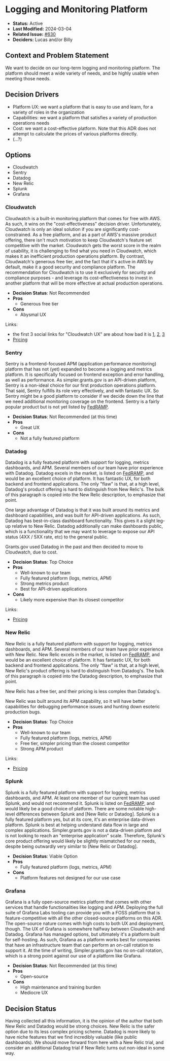 # Logging and Monitoring Platform

- **Status:** Active
- **Last Modified:** 2024-03-04
- **Related Issue:** [#630](https://github.com/HHS/simpler-grants-gov/issues/630)
- **Deciders:** Lucas and/or Billy

## Context and Problem Statement

We want to decide on our long-term logging and monitoring platform. The platform should meet a wide variety of needs, and be highly usable when meeting those needs.

## Decision Drivers

- Platform UX: we want a platform that is easy to use and learn, for a variety of roles in the organization
- Capabilities: we want a platform that satisfies a variety of production operations needs
- Cost: we want a cost-effective platform. Note that this ADR does not attempt to calculate the prices of various platforms directly.
- (...?)

## Options

- Cloudwatch
- Sentry
- Datadog
- New Relic
- Splunk
- Grafana

### Cloudwatch

Cloudwatch is a built-in monitoring platform that comes for free with AWS. As such, it wins on the "cost-effectiveness" decision driver. Unfortunately, Cloudwatch is only an ideal solution if you are significantly cost-constrained. As a free platform, and as a part of AWS's massive product offering, there isn't much motivation to keep Cloudwatch's feature set competitive with the market. Cloudwatch gets the worst score in the realm of usability, it is challenging to find what you need in Cloudwatch, which makes it an inefficient production operations platform. By contrast, Cloudwatch's generous free tier, and the fact that it's active in AWS by default, make it a good security and compliance platform. The recommendation for Cloudwatch is to use it exclusively for security and compliance purposes - and leverage its cost-effectiveness to invest in another platform that will be more effective at actual production operations.

- **Decision Status**: Not Recommended
- **Pros**
  - Generous free tier
- **Cons**
  - Abysmal UX

Links:
- the first 3 social links for "Cloudwatch UX" are about how bad it is [1](https://news.ycombinator.com/item?id=18584679), [2](https://www.reddit.com/r/aws/comments/nmsapj/this_cloudwatch_ui_sucks/), [3](https://news.ycombinator.com/item?id=18550722)
- [Pricing](https://aws.amazon.com/cloudwatch/pricing/)

### Sentry

Sentry is a frontend-focused APM (application performance monitoring) platform that has not (yet) expanded to become a logging and metrics platform. It is specifically focused on frontend exception and error handling, as well as performance. As simpler.grants.gov is an API-driven platform, Sentry is a non-ideal choice for our first production operations platform. That said, Sentry fulfills its role very effectively, and with fantastic UX. So Sentry might be a good platform to consider if we decide down the line that we need additional monitoring coverage on the frontend. Sentry is a fairly popular product but is not yet listed by [FedRAMP](https://marketplace.fedramp.gov/products).

- **Decision Status**: Not Recommended (at this time)
- **Pros**
  - Great UX
- **Cons**
  - Not a fully featured platform
 
### Datadog

Datadog is a fully featured platform with support for logging, metrics dashboards, and APM. Several members of our team have prior experience with Datadog. Datadog excels in the market, is listed on [FedRAMP](https://marketplace.fedramp.gov/products), and would be an excellent choice of platform. It has fantastic UX, for both backend and frontend applications. The only "flaw" is that, at a high level, Datadog's product offering is hard to distinguish from New Relic's. The bulk of this paragraph is copied into the New Relic description, to emphasize that point.

One large advantage of Datadog is that it was built around its metrics and dashboard capabilities, and was built for API-driven applications. As such, Datadog has best-in-class dashboard functionality. This gives it a slight leg-up relative to New Relic. Datadog additionally can make dashboards public, which is a functionality that we may want to leverage to expose our API status (4XX / 5XX rate, etc) to the general public.

Grants.gov used Datadog in the past and then decided to move to Cloudwatch, due to cost.

- **Decision Status**: Top Choice
- **Pros**
  - Well-known to our team
  - Fully featured platform (logs, metrics, APM)
  - Strong metrics product
  - Best for API-driven applications
- **Cons**
  - Likely more expensive than its closest competitor
 
Links:
- [Pricing](https://www.datadoghq.com/pricing/)

### New Relic

New Relic is a fully featured platform with support for logging, metrics dashboards, and APM. Several members of our team have prior experience with New Relic. New Relic excels in the market, is listed on [FedRAMP](https://marketplace.fedramp.gov/products), and would be an excellent choice of platform. It has fantastic UX, for both backend and frontend applications. The only "flaw" is that, at a high level, New Relic's product offering is hard to distinguish from Datadog's. The bulk of this paragraph is copied into the Datadog description, to emphasize that point.

New Relic has a free tier, and their pricing is less complex than Datadog's.

New Relic was built around its APM capability, so it will have better capabilities for debugging performance issues and hunting down esoteric production bugs.

- **Decision Status**: Top Choice
- **Pros**
  - Well-known to our team
  - Fully featured platform (logs, metrics, APM)
  - Free tier, simpler pricing than the closest competitor
  - Strong APM product

Links:
- [Pricing](https://newrelic.com/pricing)
 
### Splunk

Splunk is a fully featured platform with support for logging, metrics dashboards, and APM. At least one member of our current team has used Splunk, and would not recommend it. Splunk is listed on [FedRAMP](https://marketplace.fedramp.gov/products), and would likely be a good choice of platform. There are some notable high-level differences between Splunk and [New Relic or Datadog]. Splunk is a fully featured platform yes, but at its core, it's an enterprise data-driven platform. Splunk is best at helping understand data flow in large and complex applications. Simpler.grants.gov is not a data-driven platform and is not looking to reach an "enterprise application" scale. Therefore, Splunk's core product offering would likely be slightly mismatched for our needs, despite being outwardly very similar to [New Relic or Datadog].

- **Decision Status**: Viable Option
- **Pros**
  - Fully featured platform (logs, metrics, APM)
- **Cons**
  - Platform features not designed for our use case

### Grafana

Grafana is a fully open-source metrics platform that comes with other services that handle functionalities like logging and APM. Deploying the full suite of Grafana Labs tooling can provide you with a FOSS platform that is feature-competitive with all the other closed-source platforms on this ADR. The open-source nature comes with high costs to both UX and deployment, though. The UX of Grafana is somewhere halfway between Cloudwatch and Datadog. Grafana has managed options, but ultimately it's a platform built for self-hosting. As such, Grafana as a platform works best for companies that have an infrastructure team that can perform an on-call rotation to support it. At the time of writing, Simpler.grants.gov has no on-call rotation, which is a strong point against our use of a platform like Grafana.

- **Decision Status**: Not Recommended (at this time)
- **Pros**
  - Open-source
- **Cons**
  - High maintenance and training burden
  - Mediocre UX

## Decision Status

Having collected all this information, it is the opinion of the author that both New Relic and Datadog would be strong choices. New Relic is the safer option due to its less complex pricing scheme. Datadog is more likely to have niche features that we find incredibly valuable (like public dashboards). We should move forward from here with a New Relic trial, and consider an additional Datadog trial if New Relic turns out non-ideal in some way.

